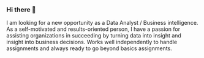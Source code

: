 ### Hi there 👋
I am looking for a new opportunity as a Data Analyst / Business intelligence. As a self-motivated and results-oriented person, I have a passion for assisting organizations in succeeding by turning data into insight and insight into business decisions. Works well independently to handle assignments and always ready to go beyond basics assignments.
                
